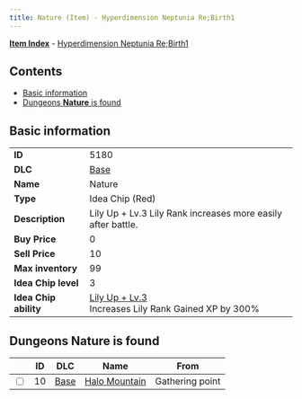 ```yaml
---
title: Nature (Item) - Hyperdimension Neptunia Re;Birth1
---
```


[**Item Index**](/neptunia/rb1/item/index.html) - [Hyperdimension Neptunia Re;Birth1](/neptunia/rb1)

## Contents

- [Basic information](#basic-information)
- [Dungeons **Nature** is found](#dungeons-nature-is-found)

## Basic information

|   |   |
| -- | -- |
| **ID** | 5180 |
| **DLC** | [Base](/neptunia/rb1/dlc/1-base.html) |
| **Name** | Nature |
| **Type** | Idea Chip (Red) |
| **Description** | Lily Up + Lv.3 Lily Rank increases more easily after battle. |
| **Buy Price** | 0 |
| **Sell Price** | 10 |
| **Max inventory** | 99 |
| **Idea Chip level** | 3 |
| **Idea Chip ability** | [Lily Up + Lv.3](/neptunia/rb1/avatar/1-9679-lily-up-lv-3.html)<br />Increases Lily Rank Gained XP by 300% |


## Dungeons **Nature** is found

|    | ID | DLC | Name | From |
| -- | -- | --- | ---- | ---- |
| <input type="checkbox" id="rb1-dungeon-1-10" class="trackbox" /> | 10 | [Base](/neptunia/rb1/dlc/1-base.html) | [Halo Mountain](/neptunia/rb1/dungeon/1-10-halo-mountain.html) | Gathering point |
